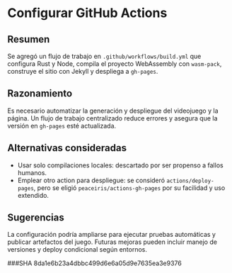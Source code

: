 # Configurar GitHub Actions

## Resumen
Se agregó un flujo de trabajo en `.github/workflows/build.yml` que configura Rust y Node, compila el proyecto WebAssembly con `wasm-pack`, construye el sitio con Jekyll y despliega a `gh-pages`.

## Razonamiento
Es necesario automatizar la generación y despliegue del videojuego y la página. Un flujo de trabajo centralizado reduce errores y asegura que la versión en `gh-pages` esté actualizada.

## Alternativas consideradas
- Usar solo compilaciones locales: descartado por ser propenso a fallos humanos.
- Emplear otro action para despliegue: se consideró `actions/deploy-pages`, pero se eligió `peaceiris/actions-gh-pages` por su facilidad y uso extendido.

## Sugerencias
La configuración podría ampliarse para ejecutar pruebas automáticas y publicar artefactos del juego. Futuras mejoras pueden incluir manejo de versiones y deploy condicional según entornos.

###SHA
8da1e6b23a4dbbc499d6e6a05d9e7635ea3e9376
